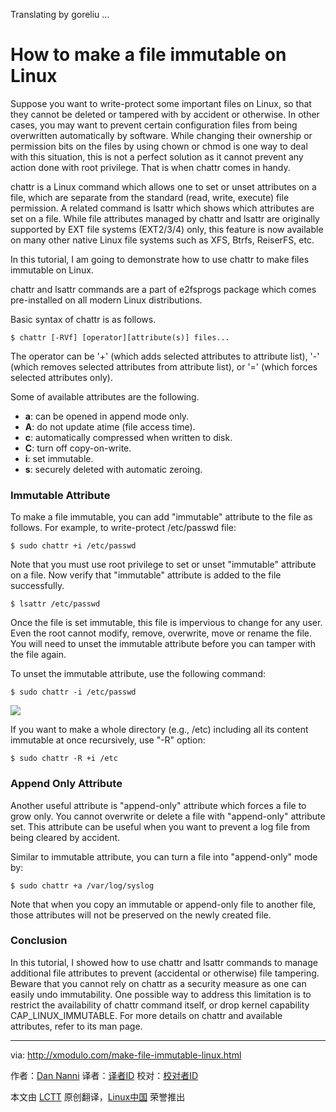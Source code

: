 Translating by goreliu ...

How to make a file immutable on Linux
================================================================================
Suppose you want to write-protect some important files on Linux, so that they cannot be deleted or tampered with by accident or otherwise. In other cases, you may want to prevent certain configuration files from being overwritten automatically by software. While changing their ownership or permission bits on the files by using chown or chmod is one way to deal with this situation, this is not a perfect solution as it cannot prevent any action done with root privilege. That is when chattr comes in handy.

chattr is a Linux command which allows one to set or unset attributes on a file, which are separate from the standard (read, write, execute) file permission. A related command is lsattr which shows which attributes are set on a file. While file attributes managed by chattr and lsattr are originally supported by EXT file systems (EXT2/3/4) only, this feature is now available on many other native Linux file systems such as XFS, Btrfs, ReiserFS, etc.

In this tutorial, I am going to demonstrate how to use chattr to make files immutable on Linux.

chattr and lsattr commands are a part of e2fsprogs package which comes pre-installed on all modern Linux distributions.

Basic syntax of chattr is as follows.

    $ chattr [-RVf] [operator][attribute(s)] files...

The operator can be '+' (which adds selected attributes to attribute list), '-' (which removes selected attributes from attribute list), or '=' (which forces selected attributes only).

Some of available attributes are the following.

- **a**: can be opened in append mode only.
- **A**: do not update atime (file access time).
- **c**: automatically compressed when written to disk.
- **C**: turn off copy-on-write.
- **i**: set immutable.
- **s**: securely deleted with automatic zeroing. 

### Immutable Attribute ###

To make a file immutable, you can add "immutable" attribute to the file as follows. For example, to write-protect /etc/passwd file:

    $ sudo chattr +i /etc/passwd

Note that you must use root privilege to set or unset "immutable" attribute on a file. Now verify that "immutable" attribute is added to the file successfully.

    $ lsattr /etc/passwd

Once the file is set immutable, this file is impervious to change for any user. Even the root cannot modify, remove, overwrite, move or rename the file. You will need to unset the immutable attribute before you can tamper with the file again.

To unset the immutable attribute, use the following command:

    $ sudo chattr -i /etc/passwd

![](https://farm9.staticflickr.com/8613/16152651317_076a65cf50_b.jpg)

If you want to make a whole directory (e.g., /etc) including all its content immutable at once recursively, use "-R" option:

    $ sudo chattr -R +i /etc

### Append Only Attribute ###

Another useful attribute is "append-only" attribute which forces a file to grow only. You cannot overwrite or delete a file with "append-only" attribute set. This attribute can be useful when you want to prevent a log file from being cleared by accident.

Similar to immutable attribute, you can turn a file into "append-only" mode by:

    $ sudo chattr +a /var/log/syslog

Note that when you copy an immutable or append-only file to another file, those attributes will not be preserved on the newly created file.

### Conclusion ###

In this tutorial, I showed how to use chattr and lsattr commands to manage additional file attributes to prevent (accidental or otherwise) file tampering. Beware that you cannot rely on chattr as a security measure as one can easily undo immutability. One possible way to address this limitation is to restrict the availability of chattr command itself, or drop kernel capability CAP_LINUX_IMMUTABLE. For more details on chattr and available attributes, refer to its man page.

--------------------------------------------------------------------------------

via: http://xmodulo.com/make-file-immutable-linux.html

作者：[Dan Nanni][a]
译者：[译者ID](https://github.com/译者ID)
校对：[校对者ID](https://github.com/校对者ID)

本文由 [LCTT](https://github.com/LCTT/TranslateProject) 原创翻译，[Linux中国](http://linux.cn/) 荣誉推出

[a]:http://xmodulo.com/author/nanni
